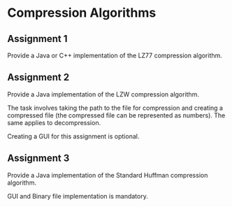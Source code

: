# Compression Algorithms
<h2>Assignment 1</h2>
<p>Provide a Java or C++ implementation of the LZ77 compression algorithm.</p>

<h2>Assignment 2</h2>
<p>Provide a Java implementation of the LZW compression algorithm.</p>
<p>The task involves taking the path to the file for compression and creating a compressed file (the compressed file can be represented as numbers). 
The same applies to decompression.</p>
<p>Creating a GUI for this assignment is optional.</p>

<h2>Assignment 3</h2>
<p>Provide a Java implementation of the Standard Huffman compression algorithm.</p>
<p>GUI and Binary file implementation is mandatory.</p>
